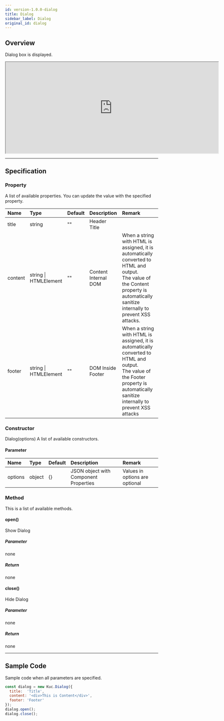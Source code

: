 ```yaml
---
id: version-1.0.0-dialog
title: Dialog
sidebar_label: Dialog
original_id: dialog
---
```


## Overview

Dialog box is displayed.

<iframe src="https://kuc-storybook.netlify.app/iframe.html?id=dialog--document" title="dialog image" width="700px" height="300px"></iframe>

---

## Specification

### Property

A list of available properties. You can update the value with the specified property.

| Name | Type | Default | Description | Remark |
| :--- | :--- | :--- | :--- | :--- |
| title | string | ""  | Header Title | |
| content | string \|   HTMLElement | ""  | Content Internal DOM | When a string with HTML is assigned, it is automatically converted to HTML and output.<br>The value of the Content property is automatically sanitize internally to prevent XSS attacks.
| footer | string \| HTMLElement | ""  | DOM Inside Footer | When a string with HTML is assigned, it is automatically converted to HTML and output.<br>The value of the Footer property is automatically sanitize internally to prevent XSS attacks |

### Constructor

Dialog(options)
A list of available constructors.

#### Parameter
| Name | Type | Default | Description | Remark |
| :--- | :--- | :--- | :--- | :--- |
| options | object | {} | JSON object with Component Properties | Values in options are optional |

### Method

This is a list of available methods.

#### open()
Show Dialog

##### Parameter
none

##### Return
none

#### close()
Hide Dialog

##### Parameter
none

##### Return
none

---
## Sample Code

Sample code when all parameters are specified.

```javascript
const dialog = new Kuc.Dialog({
  title:  'Title',
  content: '<div>This is Content</div>',
  footer: 'Footer'
});
dialog.open();
dialog.close();
```
